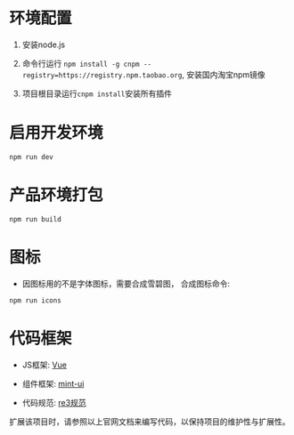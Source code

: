 # 环境配置

1. 安装node.js

2. 命令行运行 `npm install -g cnpm --registry=https://registry.npm.taobao.org`, 安装国内淘宝npm镜像

3. 项目根目录运行`cnpm install`安装所有插件

# 启用开发环境

```
npm run dev
```

# 产品环境打包

```
npm run build
```

# 图标

+ 因图标用的不是字体图标，需要合成雪碧图， 合成图标命令:

```
npm run icons
```

# 代码框架

+ JS框架: [Vue](https://vuejs.org)

+ 组件框架: [mint-ui](http://mint-ui.github.io/#!/zh-cn)

+ 代码规范: [re3规范](http://www.rew3c.com)

扩展该项目时，请参照以上官网文档来编写代码，以保持项目的维护性与扩展性。
